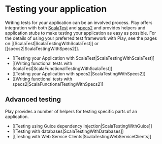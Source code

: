<!--- Copyright (C) 2009-2018 Lightbend Inc. <https://www.lightbend.com> -->
# Testing your application

Writing tests for your application can be an involved process. Play offers integration with both [ScalaTest](http://www.scalatest.org) and [specs2](https://etorreborre.github.io/specs2/) and provides helpers and application stubs to make testing your application as easy as possible. For the details of using your preferred test framework with Play, see the pages on [[ScalaTest|ScalaTestingWithScalaTest]] or [[specs2|ScalaTestingWithSpecs2]].

* [[Testing your Application with ScalaTest|ScalaTestingWithScalaTest]]
* [[Writing functional tests with ScalaTest|ScalaFunctionalTestingWithScalaTest]]
* [[Testing your Application with specs2|ScalaTestingWithSpecs2]]
* [[Writing functional tests with specs2|ScalaFunctionalTestingWithSpecs2]]

## Advanced testing

Play provides a number of helpers for testing specific parts of an application.

* [[Testing using Guice dependency injection|ScalaTestingWithGuice]]
* [[Testing with databases|ScalaTestingWithDatabases]]
* [[Testing with Web Service Clients|ScalaTestingWebServiceClients]]
